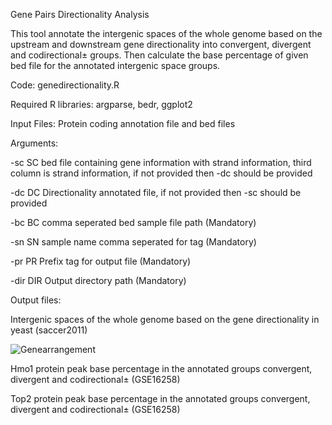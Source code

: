 Gene Pairs Directionality Analysis

This tool annotate the intergenic spaces of the whole genome based on the upstream and downstream gene directionality into convergent, divergent and codirectional± groups. Then calculate the base percentage of given bed file for the annotated intergenic space groups. 

Code: genedirectionality.R 

Required R libraries: argparse, bedr, ggplot2

Input Files: Protein coding annotation file and bed files  

Arguments:

-sc SC bed file containing gene information with strand information, third column is strand information, if not provided then -dc should be provided

-dc DC Directionality annotated file, if not provided then -sc should be provided

-bc BC comma seperated bed sample file path (Mandatory)

-sn SN sample name comma seperated for tag (Mandatory)

-pr PR  Prefix tag for output file (Mandatory)

-dir DIR Output directory path (Mandatory)
  
Output files:

 Intergenic spaces of the whole genome based on the gene directionality in yeast (saccer2011)
 
 ![Genearrangement](https://user-images.githubusercontent.com/18418058/57011196-dc19f800-6c00-11e9-8d12-952a97d13fbb.jpeg)
  
 Hmo1 protein peak base percentage in the annotated groups convergent, divergent and codirectional± (GSE16258)
 
 
 Top2 protein peak base percentage in the annotated groups convergent, divergent and codirectional± (GSE16258)
 
  

